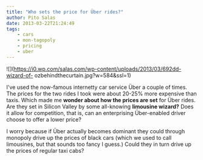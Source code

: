 ```yaml
---
title: "Who sets the price for Über rides?"
author: Pito Salas
date: 2013-03-22T21:24:49
tags:
    - cars
    - mon-tagopoly
    - pricing
    - uber
---
```




![](https://i0.wp.com/salas.com/wp-content/uploads/2013/03/692dd-wizard-of-
ozbehindthecurtain.jpg?w=584&ssl=1)

I've used the now-famous internetty car service Über a couple of times. The
prices for the two rides I took were about 20-25% more expensive than taxis.
Which made me **wonder about how the prices are set** for Über rides. Are they
set in Silicon Valley by some all-knowing **limousine wizard?** Does it allow
for competition, that is, can an enterprising Über-enabled driver choose to
offer a lower price?

I worry because if Über actually becomes dominant they could through monopoly
drive up the prices of black cars (which we used to call limousines, but that
sounds too fancy I guess.) Could they in turn drive up the prices of regular
taxi cabs?


